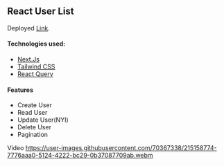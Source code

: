 
## React User List

Deployed [Link](https://react-user-list-vmgx.vercel.app/).

#### Technologies used:
- [Next.Js](https://nextjs.org)
- [Tailwind CSS](https://tailwindcss.com)
- [React Query](https://react-query-v3.tanstack.com)

#### Features
- Create User
- Read User
- Update User(NYI)
- Delete User
- Pagination

Video
https://user-images.githubusercontent.com/70367338/215158774-7776aaa0-5124-4222-bc29-0b37087709ab.webm
